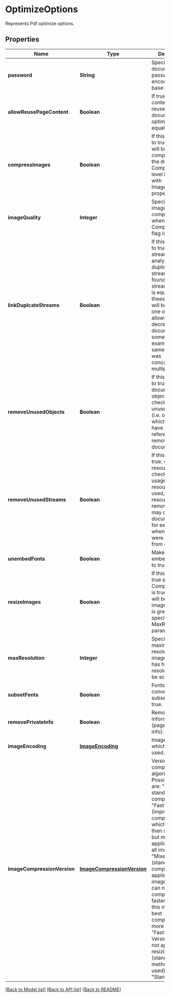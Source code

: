 ﻿
# OptimizeOptions
Represents Pdf optimize options.

## Properties
Name | Type | Description | Notes
------------ | ------------- | ------------- | -------------
**password** | **String** | Specifies document password (if any) encoded with base-64. | [optional]
**allowReusePageContent** | **Boolean** | If true page contents will be reused when document is optimized for equal pages. | [optional]
**compressImages** | **Boolean** | If this flag is set to true images will be compressed in the document. Compression level is specified with ImageQuality property. | [optional]
**imageQuality** | **Integer** | Specifies level of image compression when CompressImages flag is used. | [optional]
**linkDuplcateStreams** | **Boolean** | If this flag is set to true, Resource streams will be analyzed. If duplicate streams are found (i.e. if stream contents is equal), then thees streams will be stored as one object. This allows to decrease document size in some cases (for example, when same document was concatenated multiple times). | [optional]
**removeUnusedObjects** | **Boolean** | If this flag is set to true, all document objects will be checked and unused objects (i.e. objects which does not have any reference) are removed from document. | [optional]
**removeUnusedStreams** | **Boolean** | If this flag set to true, every resource is checked on it's usage. If resource is never used, then resources is removed. This may decrease document size for example when pages were extracted from document.  | [optional]
**unembedFonts** | **Boolean** | Make fonts not embedded if set to true.  | [optional]
**resizeImages** | **Boolean** | If this flag set to true and CompressImages is true images will be resized if image resolution is greater then specified MaxResolution parameter. | [optional]
**maxResolution** | **Integer** | Specifies maximum resolution of images. If image has higher resolution it will be scaled. | [optional]
**subsetFonts** | **Boolean** | Fonts will be converted into subsets if set to true. | [optional]
**removePrivateInfo** | **Boolean** | Remove private information (page piece info). | [optional]
**imageEncoding** | [**ImageEncoding**](ImageEncoding.md) | Image encode which will be used. | [optional]
**imageCompressionVersion** | [**ImageCompressionVersion**](ImageCompressionVersion.md) | Version of compression algorithm. Possible values are: "Standard" - standard compression, "Fast" - fast (improved compression which is faster then standard but may be applicable not for all images), "Mixed" - mixed (standard compression is applied to images which can not be compressed by faster algorithm, this may give best compression but more slow then "Fast" algorithm. Version "Fast" is not applicable for resizing images (standard method will be used). Default is "Standard". | [optional]


[[Back to Model list]](../../README.md#documentation-for-models) [[Back to API list]](../../README.md#documentation-for-api-endpoints) [[Back to README]](../../README.md)


